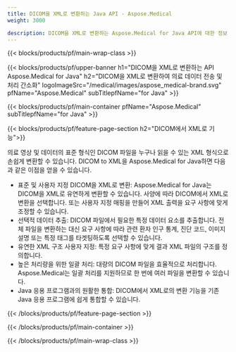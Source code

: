 ```yaml
---
title: DICOM을 XML로 변환하는 Java API - Aspose.Medical
weight: 3000

description: DICOM을 XML로 변환하는 Aspose.Medical for Java API에 대한 정보
---
```


{{< blocks/products/pf/main-wrap-class >}}

{{< blocks/products/pf/upper-banner h1="DICOM을 XML로 변환하는 API Aspose.Medical for Java" h2="DICOM을 XML로 변환하여 의료 데이터 전송 및 처리 간소화" logoImageSrc="/medical/images/aspose_medical-brand.svg" pfName="Aspose.Medical" subTitlepfName="for Java" >}}

{{< blocks/products/pf/main-container pfName="Aspose.Medical" subTitlepfName="for Java" >}}

{{< blocks/products/pf/feature-page-section h2="DICOM에서 XML로 기능">}}

<p>의료 영상 및 데이터의 표준 형식인 DICOM 파일을 누구나 읽을 수 있는 XML 형식으로 손쉽게 변환할 수 있습니다. DICOM to XML을 Aspose.Medical for Java하면 다음과 같은 이점을 얻을 수 있습니다.</p>

<ul>
<li>표준 및 사용자 지정 DICOM을 XML로 변환: Aspose.Medical for Java는 DICOM을 XML로 유연하게 변환할 수 있습니다. 사양에 따라 DICOM에서 XML로 변환을 선택합니다. 또는 사용자 지정 매핑을 만들어 XML 출력을 요구 사항에 맞게 조정할 수 있습니다.</li>
<li>선택적 데이터 추출: DICOM 파일에서 필요한 특정 데이터 요소를 추출합니다. 전체 파일을 변환하는 대신 요구 사항에 따라 관련 환자 인구 통계, 진단 코드, 이미지 설명 또는 특정 태그를 타겟팅하도록 선택할 수 있습니다.</li>
<li>유연한 XML 구조 사용자 지정: 특정 요구 사항에 맞게 결과 XML 파일의 구조를 정의합니다.</li>
<li>높은 처리량을 위한 일괄 처리: 대량의 DICOM 파일을 효율적으로 처리합니다. Aspose.Medical는 일괄 처리를 지원하므로 한 번에 여러 파일을 변환할 수 있습니다.</li>
<li>Java 응용 프로그램과의 원활한 통합: DICOM에서 XML로의 변환 기능을 기존 Java 응용 프로그램에 쉽게 통합할 수 있습니다.</li>
</ul>

{{< /blocks/products/pf/feature-page-section >}}

{{< /blocks/products/pf/main-container >}}

{{< /blocks/products/pf/main-wrap-class >}}